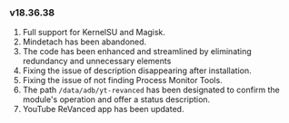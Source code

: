 ### v18.36.38

1. Full support for KernelSU and Magisk.
2. Mindetach has been abandoned.
3. The code has been enhanced and streamlined by eliminating redundancy and unnecessary elements
4. Fixing the issue of description disappearing after installation.
5. Fixing the issue of not finding Process Monitor Tools.
6. The path `/data/adb/yt-revanced` has been designated to confirm the module's operation and offer a status description.
7. YouTube ReVanced app has been updated.
